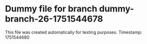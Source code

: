 # Dummy file for branch dummy-branch-26-1751544678

This file was created automatically for testing purposes.
Timestamp: 1751544680